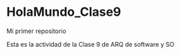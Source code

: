 # HolaMundo_Clase9

Mi primer repositorio 

Esta es la actividad de la Clase 9 de ARQ de software y SO
